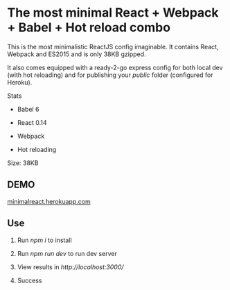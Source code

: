 # The most minimal React + Webpack + Babel + Hot reload combo

This is the most minimalistic ReactJS config imaginable. It contains React, Webpack and ES2015 and is only 38KB gzipped.

It also comes equipped with a ready-2-go express config for both local dev (with hot reloading) and for publishing your *public* folder (configured for Heroku).

Stats

- Babel 6

- React 0.14

- Webpack

- Hot reloading

Size: 38KB

## DEMO

[minimalreact.herokuapp.com](https://minimalreact.herokuapp.com/)

## Use

1. Run *npm i* to install

2. Run *npm run dev* to run dev server

3. View results in *http://localhost:3000/*

4. Success
